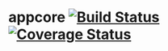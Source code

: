 # appcore [![Build Status](https://travis-ci.org/ebundala/appcore.svg?branch=master)](https://travis-ci.org/ebundala/appcore) [![Coverage Status](https://coveralls.io/repos/github/ebundala/appcore/badge.svg?branch=master)](https://coveralls.io/github/ebundala/appcore?branch=master)
